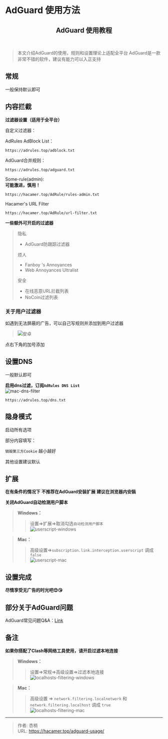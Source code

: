 # AdGuard 使用方法



<h2 align="center"><strong>AdGuard 使用教程</strong></h2>
<br>

> 本文介绍AdGuard的使用，规则和设置理论上适配全平台
> AdGuard是一款非常不错的软件，建议有能力可以入正支持

## 常规

一般保持默认即可

## 内容拦截

**过滤器设置（适用于全平台）**

自定义过滤器：

AdRules AdBlock List：

```https
https://adrules.top/adblock.txt
```

AdGuard合并规则：

```https
https://adrules.top/adguard.txt
```

Some-rule(admin):  
**可能激进，慎用！**
```https
https://hacamer.top/AdRule/rules-admin.txt
```

Hacamer's URL Filter

```https
https://hacamer.top/AdRule/url-filter.txt
```

**一些额外可开启的过滤器**  


>隐私
>
>- AdGuard防跟踪过滤器
>
>烦人
>
>- Fanboy 's Annoyances
>- Web Annoyances Ultralist
>
>安全
>
>- 在线恶意URL拦截列表
>- NoCoin过滤列表

### 关于用户过滤器

如遇到无法屏蔽的广告，可以自己写规则并添加到用户过滤器
>![安卓](https://hacamer.top/IMG/MyBlog/1635501606000.png)

点右下角的加号添加

## 设置DNS

一般默认即可

**启用dns过滤，订阅`AdRules DNS List`**  
![mac-dns-filter](https://hacamer.top/IMG/MyBlog/adg-mac-dns-filter.png)  
```http
https://adrules.top/dns.txt
```

## 隐身模式

启动所有选项

部分内容填写：

`销毁第三方Cookie` 越小越好

其他设置建议默认

## 扩展

**在有条件的情况下**
**不推荐在AdGuard安装扩展**
**建议在浏览器内安裝**

**关闭AdGuard自动检测用户脚本**
>**Windows：**   
>>设置=>扩展=>取消勾选`自动检测用户脚本`  
![userscript-windows](https://hacamer.top/IMG/MyBlog/userscript-windows.png)  

>**Mac：**  
>>高级设置=>`subscription.link.interception.userscript` 调成`false`     
![userscript-mac](https://hacamer.top/IMG/MyBlog/userscript-mac.png)   
## 设置完成 

**尽情享受无广告的时光吧😊😘**

## 部分关于AdGuard问题

AdGuard常见问题Q&A：[Link](https://www.adgk.net/archives/112)

## 备注
**如果你搭配了Clash等网络工具使用，请开启过滤本地连接**
> **Windows：**
>> 设置=>常规=>高级设置=>过滤本地连接  
![localhosts-filtering-windows](https://hacamer.top/IMG/MyBlog/localhosts-filtering-windows.png)  

> **Mac：**
>> 高级设置 => `network.filtering.localnetwork` 和 `network.filtering.localhost` 调成 `true`  
![localhosts-filtering-mac](https://hacamer.top/IMG/MyBlog/localhosts-filtering-mac.png)


---

> 作者: 杏梢  
> URL: https://hacamer.top/adguard-usage/  

